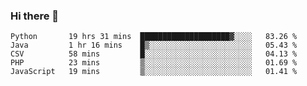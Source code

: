### Hi there 👋


<!--START_SECTION:waka-->
```text
Python       19 hrs 31 mins  ████████████████████▓░░░░   83.26 % 
Java         1 hr 16 mins    █▒░░░░░░░░░░░░░░░░░░░░░░░   05.43 % 
CSV          58 mins         █░░░░░░░░░░░░░░░░░░░░░░░░   04.13 % 
PHP          23 mins         ▒░░░░░░░░░░░░░░░░░░░░░░░░   01.69 % 
JavaScript   19 mins         ▒░░░░░░░░░░░░░░░░░░░░░░░░   01.41 % 
```
<!--END_SECTION:waka-->
<!--
**jimtje/jimtje** is a ✨ _special_ ✨ repository because its `README.md` (this file) appears on your GitHub profile.


Here are some ideas to get you started:

- 🔭 I’m currently working on ...
- 🌱 I’m currently learning ...
- 👯 I’m looking to collaborate on ...
- 🤔 I’m looking for help with ...
- 💬 Ask me about ...
- 📫 How to reach me: ...
- 😄 Pronouns: ...
- ⚡ Fun fact: ...
-->
